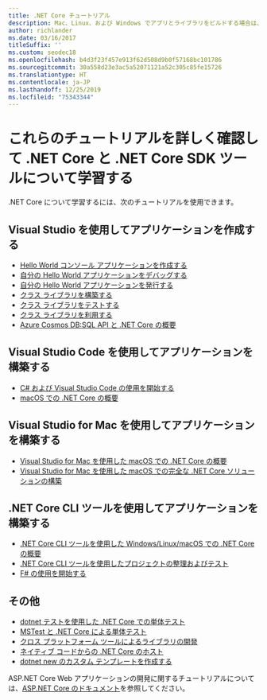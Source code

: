 ```yaml
---
title: .NET Core チュートリアル
description: Mac、Linux、および Windows でアプリとライブラリをビルドする場合は、.NET Core について学習するためのチュートリアルに従ってください。
author: richlander
ms.date: 03/16/2017
titleSuffix: ''
ms.custom: seodec18
ms.openlocfilehash: b4d3f23f457e913f62d508d9b0f57168bc101786
ms.sourcegitcommit: 30a558d23e3ac5a52071121a52c305c85fe15726
ms.translationtype: HT
ms.contentlocale: ja-JP
ms.lasthandoff: 12/25/2019
ms.locfileid: "75343344"
---
```

# <a name="learn-net-core-and-the-net-core-sdk-tools-by-exploring-these-tutorials"></a>これらのチュートリアルを詳しく確認して .NET Core と .NET Core SDK ツールについて学習する

.NET Core について学習するには、次のチュートリアルを使用できます。

## <a name="create-applications-with-visual-studio"></a>Visual Studio を使用してアプリケーションを作成する

- [Hello World コンソール アプリケーションを作成する](with-visual-studio.md)
- [自分の Hello World アプリケーションをデバッグする](debugging-with-visual-studio.md)
- [自分の Hello World アプリケーションを発行する](publishing-with-visual-studio.md)
- [クラス ライブラリを構築する](library-with-visual-studio.md)
- [クラス ライブラリをテストする](testing-library-with-visual-studio.md)
- [クラス ライブラリを利用する](consuming-library-with-visual-studio.md)
- [Azure Cosmos DB:SQL API と .NET Core の概要](/azure/cosmos-db/sql-api-dotnetcore-get-started)

## <a name="build-applications-with-visual-studio-code"></a>Visual Studio Code を使用してアプリケーションを構築する

- [C# および Visual Studio Code の使用を開始する](with-visual-studio-code.md)
- [macOS での .NET Core の概要](using-on-macos.md)

## <a name="build-applications-with-visual-studio-for-mac"></a>Visual Studio for Mac を使用してアプリケーションを構築する

- [Visual Studio for Mac を使用した macOS での .NET Core の概要](using-on-mac-vs.md)
- [Visual Studio for Mac を使用した macOS での完全な .NET Core ソリューションの構築](using-on-mac-vs-full-solution.md)

## <a name="build-applications-with-the-net-core-cli-tools"></a>.NET Core CLI ツールを使用してアプリケーションを構築する

- [.NET Core CLI ツールを使用した Windows/Linux/macOS での .NET Core の概要](cli-create-console-app.md)
- [.NET Core CLI ツールを使用したプロジェクトの整理およびテスト](testing-with-cli.md)
- [F# の使用を開始する](../../fsharp/get-started/get-started-command-line.md)

## <a name="other"></a>その他

- [dotnet テストを使用した .NET Core での単体テスト](../testing/unit-testing-with-dotnet-test.md)
- [MSTest と .NET Core による単体テスト](../testing/unit-testing-with-mstest.md)
- [クロス プラットフォーム ツールによるライブラリの開発](libraries.md)
- [ネイティブ コードからの .NET Core のホスト](netcore-hosting.md)
- [dotnet new のカスタム テンプレートを作成する](cli-templates-create-item-template.md)

ASP.NET Core Web アプリケーションの開発に関するチュートリアルについては、[ASP.NET Core のドキュメント](/aspnet/core/)を参照してください。
